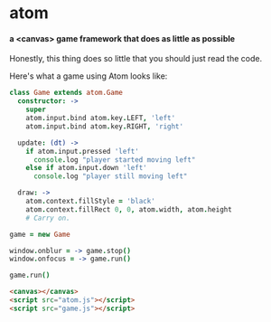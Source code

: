 # atom
#### a &lt;canvas&gt; game framework that does as little as possible

Honestly, this thing does so little that you should just read the code.

Here's what a game using Atom looks like:

```coffeescript
class Game extends atom.Game
  constructor: ->
    super
    atom.input.bind atom.key.LEFT, 'left'
    atom.input.bind atom.key.RIGHT, 'right'

  update: (dt) ->
    if atom.input.pressed 'left'
      console.log "player started moving left"
    else if atom.input.down 'left'
      console.log "player still moving left"

  draw: ->
    atom.context.fillStyle = 'black'
    atom.context.fillRect 0, 0, atom.width, atom.height
    # Carry on.

game = new Game

window.onblur = -> game.stop()
window.onfocus = -> game.run()

game.run()
```
```html
<canvas></canvas>
<script src="atom.js"></script>
<script src="game.js"></script>
```
